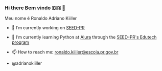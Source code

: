 ### Hi there Bem vindo 🇧🇷 🖖


Meu nome é Ronaldo Adriano Kiiller

- 🔭 I’m currently working on [SEED-PR](https://www.educacao.pr.gov.br/)

- 🌱 I’m currently learning Python at [Alura](https://cursos.alura.com.br/) through the [SEED-PR's Edutech program](https://www.educacao.pr.gov.br/programacao)

- 📫 How to reach me: ronaldo.kiiller@escola.pr.gov.br 

- @adrianokiiller


